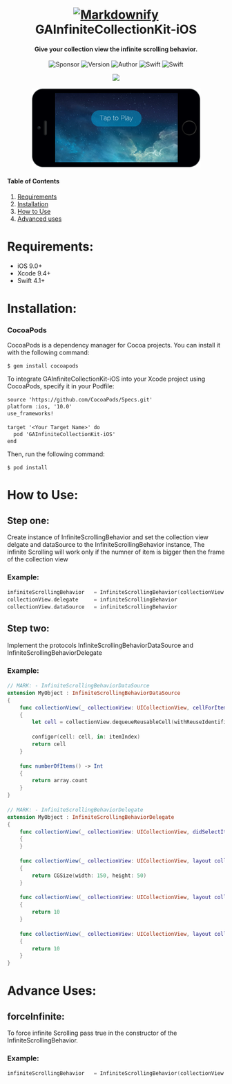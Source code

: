 <h1 align="center">
  <a href="https://www.gini-apps.com/"><img src="https://cdn.xplace.com/companyLogo/u/e/uedrxh.png" alt="Markdownify" width="200"></a>
  <br>
  GAInfiniteCollectionKit-iOS
  <br>
</h1>

<h4 align="center">Give your collection view the infinite scrolling behavior.</h4>

<p align="center">
  <img alt="Sponsor" src="https://img.shields.io/badge/sponsor-Gini--Apps-brightgreen.svg">
  <img alt="Version" src="https://img.shields.io/badge/pod-v1.0.0-blue.svg">
  <img alt="Author" src="https://img.shields.io/badge/author-Ido Meirov-yellow.svg">
  <img alt="Swift" src="https://img.shields.io/badge/swift-4.1%2B-orange.svg">
  <img alt="Swift" src="https://img.shields.io/badge/platform-ios-lightgrey.svg">
</p>

<p align="center">
  <a href="https://www.cocoacontrols.com/controls/gainfinitecollectionkit-ios-1188a0d0-b0df-4e50-9536-65f4019b0ec0"><img src = "https://github.com/shay-somech/GAInfiniteCollectionKit-iOS/blob/master/Documents/InfiniteCollectionKit.gif"></a>	  
</p>

<p align="center">
	<a href="https://www.cocoacontrols.com/controls/gainfinitecollectionkit-ios-1188a0d0-b0df-4e50-9536-65f4019b0ec0"><img src="./Documents/appetize.png" /></a>
</p>


#### Table of Contents  
1. [Requirements](#requirements)
2. [Installation](#installation)
3. [How to Use](#howToUse) 
4. [Advanced uses](#advancedUses) 

<a name="requirements"/>

# Requirements:
* iOS 9.0+ 
* Xcode 9.4+
* Swift 4.1+

<a name="installation"/>

# Installation:

### CocoaPods
CocoaPods is a dependency manager for Cocoa projects. You can install it with the following command:
```
$ gem install cocoapods
```
To integrate GAInfiniteCollectionKit-iOS into your Xcode project using CocoaPods, specify it in your Podfile:
```
source 'https://github.com/CocoaPods/Specs.git'
platform :ios, '10.0'
use_frameworks!

target '<Your Target Name>' do
  pod 'GAInfiniteCollectionKit-iOS'
end
```
Then, run the following command:
```
$ pod install
```

<a name="howToUse"/>

# How to Use:

## Step one:
Create instance of InfiniteScrollingBehavior and set the collection view
delgate and dataSource to the InfiniteScrollingBehavior instance,
The infinite Scrolling will work only if the numner of item is bigger then the frame of the collection view

### Example: 
```swift
infiniteScrollingBehavior   = InfiniteScrollingBehavior(collectionView: collectionView, dataSource: self, delegate: self, forceInfinite: false)
collectionView.delegate     = infiniteScrollingBehavior
collectionView.dataSource   = infiniteScrollingBehavior
```
## Step two:
Implement the protocols InfiniteScrollingBehaviorDataSource and InfiniteScrollingBehaviorDelegate

### Example: 
```swift
// MARK: - InfiniteScrollingBehaviorDataSource
extension MyObject : InfiniteScrollingBehaviorDataSource
{
    func collectionView(_ collectionView: UICollectionView, cellForItemAt indexPath: IndexPath, withIndexForItem itemIndex: Int) -> UICollectionViewCell
    {
        let cell = collectionView.dequeueReusableCell(withReuseIdentifier: "cellID", for: indexPath)
        
        configor(cell: cell, in: itemIndex)
        return cell
    }
    
    func numberOfItems() -> Int
    {
        return array.count
    }
}

// MARK: - InfiniteScrollingBehaviorDelegate
extension MyObject : InfiniteScrollingBehaviorDelegate
{
    func collectionView(_ collectionView: UICollectionView, didSelectItemAt indexPath: IndexPath)
    {
    }
    
    func collectionView(_ collectionView: UICollectionView, layout collectionViewLayout: UICollectionViewLayout, sizeForItemAt indexPath: IndexPath) -> CGSize
    {
        return CGSize(width: 150, height: 50)
    }
    
    func collectionView(_ collectionView: UICollectionView, layout collectionViewLayout: UICollectionViewLayout, minimumLineSpacingForSectionAt section: Int) -> CGFloat
    {
        return 10
    }
    
    func collectionView(_ collectionView: UICollectionView, layout collectionViewLayout: UICollectionViewLayout, minimumInteritemSpacingForSectionAt section: Int) -> CGFloat
    {
        return 10
    }
}
```

<a name="advancedUses"/>

# Advance Uses:

## forceInfinite:
To force infinite Scrolling pass true in the constructor of the InfiniteScrollingBehavior.

### Example: 
```swift
infiniteScrollingBehavior   = InfiniteScrollingBehavior(collectionView: collectionView, dataSource: self, delegate: self, forceInfinite: true)
```

